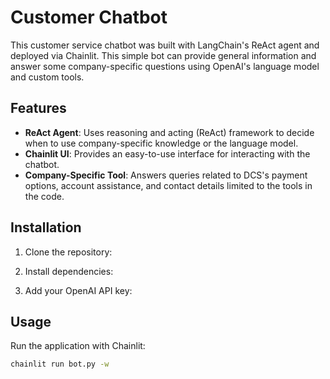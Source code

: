 # Customer Chatbot

This customer service chatbot was built with LangChain's ReAct agent and deployed via Chainlit. This simple bot can provide general information and answer some company-specific questions using OpenAI's language model and custom tools.

## Features
- **ReAct Agent**: Uses reasoning and acting (ReAct) framework to decide when to use company-specific knowledge or the language model.
- **Chainlit UI**: Provides an easy-to-use interface for interacting with the chatbot.
- **Company-Specific Tool**: Answers queries related to DCS's payment options, account assistance, and contact details limited to the tools in the code. 

## Installation

1. Clone the repository:

2. Install dependencies:

3. Add your OpenAI API key:

## Usage

Run the application with Chainlit:
```bash
chainlit run bot.py -w
